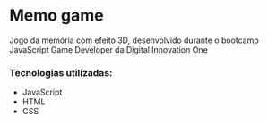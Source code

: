 # Memo game

Jogo da memória com efeito 3D, desenvolvido durante o bootcamp JavaScript Game Developer da Digital Innovation One

### Tecnologias utilizadas:

* JavaScript
* HTML
* CSS



## 
